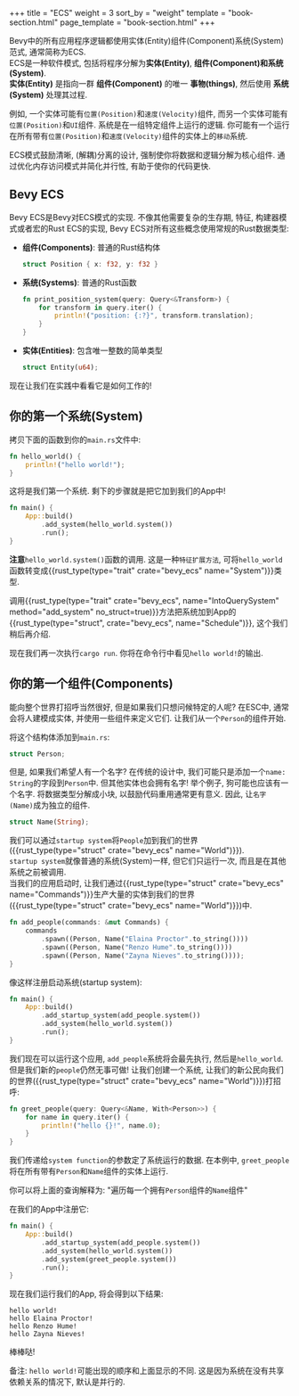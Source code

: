 +++
title = "ECS"
weight = 3
sort_by = "weight"
template = "book-section.html"
page_template = "book-section.html"
+++

Bevy中的所有应用程序逻辑都使用实体(Entity)组件(Component)系统(System)范式, 通常简称为ECS.  
ECS是一种软件模式, 包括将程序分解为**实体(Entity)**, **组件(Component)**和**系统(System)**.  
<span class="warning"> **实体(Entity)** 是指向一群 **组件(Component)** 的唯一 **事物(things)**, 然后使用 **系统(System)** 处理其过程.</span>

例如, 一个实体可能有`位置(Position)`和`速度(Velocity)`组件, 而另一个实体可能有`位置(Position)`和`UI`组件. 系统是在一组特定组件上运行的逻辑. 你可能有一个运行在所有带有`位置(Position)`和`速度(Velocity)`组件的实体上的`移动`系统.

ECS模式鼓励清晰, (解耦)分离的设计, 强制使你将数据和逻辑分解为核心组件. 通过优化内存访问模式并简化并行性, 有助于使你的代码更快.

## Bevy ECS

Bevy ECS是Bevy对ECS模式的实现. 不像其他需要复杂的生存期, 特征, 构建器模式或者宏的Rust ECS的实现, Bevy ECS对所有这些概念使用常规的Rust数据类型:

* **组件(Components)**: 普通的Rust结构体
    ```rs
    struct Position { x: f32, y: f32 }
    ```
* **系统(Systems)**: 普通的Rust函数
    ```rs
    fn print_position_system(query: Query<&Transform>) {
        for transform in query.iter() {
            println!("position: {:?}", transform.translation);
        }
    }
    ```
* **实体(Entities)**: 包含唯一整数的简单类型
    ```rs
    struct Entity(u64);
    ```

现在让我们在实践中看看它是如何工作的!

## 你的第一个系统(System)

拷贝下面的函数到你的`main.rs`文件中:

```rs
fn hello_world() {
    println!("hello world!");
}
```

这将是我们第一个系统. 剩下的步骤就是把它加到我们的App中!

```rs
fn main() {
    App::build()
        .add_system(hello_world.system())
        .run();
}
```

**注意**`hello_world.system()`函数的调用. 这是一种`特征扩展方法`, 可将`hello_world`函数转变成{{rust_type(type="trait" crate="bevy_ecs" name="System")}}类型.

调用{{rust_type(type="trait" crate="bevy_ecs", name="IntoQuerySystem" method="add_system" no_struct=true)}}方法把系统加到App的{{rust_type(type="struct", crate="bevy_ecs", name="Schedule")}}, 这个我们稍后再介绍.

现在我们再一次执行`cargo run`. 你将在命令行中看见`hello world!`的输出.

## 你的第一个组件(Components)

能向整个世界打招呼当然很好, 但是如果我们只想问候特定的人呢? 在ESC中, 通常会将人建模成实体, 并使用一些组件来定义它们. 让我们从一个`Person`的组件开始.

将这个结构体添加到`main.rs`:
```rs
struct Person;
```

但是, 如果我们希望人有一个名字? 在传统的设计中, 我们可能只是添加一个`name: String`的字段到`Person`中. 但其他实体也会拥有名字! 举个例子, 狗可能也应该有一个名字. 将数据类型分解成小块, 以鼓励代码重用通常更有意义. 因此, 让`名字(Name)`成为独立的组件.
```rs
struct Name(String);
```

我们可以通过`startup system`将`People`加到我们的世界({{rust_type(type="struct" crate="bevy_ecs" name="World")}}).  
`startup system`就像普通的系统(System)一样, 但它们只运行一次, 而且是在其他系统之前被调用.  
当我们的应用启动时, 让我们通过{{rust_type(type="struct" crate="bevy_ecs" name="Commands")}}生产大量的实体到我们的世界({{rust_type(type="struct" crate="bevy_ecs" name="World")}})中.

```rs
fn add_people(commands: &mut Commands) {
    commands
        .spawn((Person, Name("Elaina Proctor".to_string())))
        .spawn((Person, Name("Renzo Hume".to_string())))
        .spawn((Person, Name("Zayna Nieves".to_string())));
}
```

像这样注册启动系统(startup system):

```rs
fn main() {
    App::build()
        .add_startup_system(add_people.system())
        .add_system(hello_world.system())
        .run();
}
```

我们现在可以运行这个应用, `add_people`系统将会最先执行, 然后是`hello_world`. 但是我们新的`people`仍然无事可做! 让我们创建一个系统, 让我们的新公民向我们的世界({{rust_type(type="struct" crate="bevy_ecs" name="World")}})打招呼:

```rs
fn greet_people(query: Query<&Name, With<Person>>) {
    for name in query.iter() {
        println!("hello {}!", name.0);
    }
}
```

我们传递给`system function`的参数定了系统运行的数据. 在本例中, `greet_people`将在所有带有`Person`和`Name`组件的实体上运行.

你可以将上面的查询解释为: "遍历每一个拥有`Person`组件的`Name`组件"

在我们的App中注册它:

```rs
fn main() {
    App::build()
        .add_startup_system(add_people.system())
        .add_system(hello_world.system())
        .add_system(greet_people.system())
        .run();
}
```

现在我们运行我们的App, 将会得到以下结果:

```
hello world!
hello Elaina Proctor!
hello Renzo Hume!
hello Zayna Nieves!
```

棒棒哒!

备注: `hello world!`可能出现的顺序和上面显示的不同. 这是因为系统在没有共享依赖关系的情况下, 默认是并行的.
